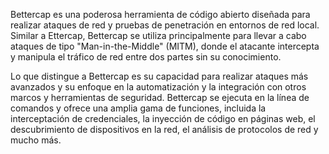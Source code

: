 Bettercap es una poderosa herramienta de código abierto diseñada para realizar ataques de red y pruebas de penetración en entornos de red local. Similar a Ettercap, Bettercap se utiliza principalmente para llevar a cabo ataques de tipo "Man-in-the-Middle" (MITM), donde el atacante intercepta y manipula el tráfico de red entre dos partes sin su conocimiento.

Lo que distingue a Bettercap es su capacidad para realizar ataques más avanzados y su enfoque en la automatización y la integración con otros marcos y herramientas de seguridad. Bettercap se ejecuta en la línea de comandos y ofrece una amplia gama de funciones, incluida la interceptación de credenciales, la inyección de código en páginas web, el descubrimiento de dispositivos en la red, el análisis de protocolos de red y mucho más.
